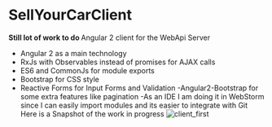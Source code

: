 # SellYourCarClient
<strong> Still lot of work to do </strong>
Angular 2 client for the WebApi Server
- Angular 2 as a main technology 
- RxJs with Observables instead of promises for AJAX calls
- ES6 and CommonJs for module exports
- Bootstrap for CSS style 
- Reactive Forms for Input Forms and  Validation 
-Angular2-Bootstrap for some extra features like pagination 
-As an  IDE  I am doing it in  WebStorm since I can easily import modules and its easier to integrate with Git 
Here is a Snapshot of the work in progress
![client_first](https://user-images.githubusercontent.com/29545241/27296751-ca244090-552a-11e7-88de-cddef6e6c3da.png)
